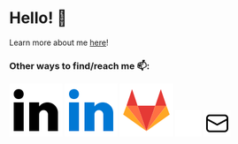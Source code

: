 # Hello! 👋

Learn more about me [here](https://angelmvelasquez.com/)!



<!--[![Angel's GitHub Stats](https://github-readme-stats-cbk1-git-master-angel-721.vercel.app/api?username=angel-721&count_private=true&show_icons=true&theme=omni&rank_icon=github)](https://github.com/angel-721)&nbsp; &nbsp;
#![Top Langs](https://github-readme-stats-cbk1-git-master-angel-721.vercel.app/api/top-langs/?username=angel-721&count_private=false&langs_count=8&layout=compact&theme=omni&hide_progress=true)](https://github.com/angel-721)
-->
### Other ways to find/reach me 📫: 
<!-- Icons from https://icons8.com -->
[![linkedin](./imgs/linkedin-light.svg)](https://www.linkedin.com/in/angel-velasquez-569102184/#gh-light-mode-only)
[![linkedin](./imgs/linkedin-dark.svg)](https://www.linkedin.com/in/angel-velasquez-569102184/#gh-dark-mode-only)
[![gitlab](./imgs/gitlab.svg)](https://gitlab.com/angel-721)
[![email](./imgs/email-dark.png)](mailto:angelvelasquez2002@gmail.com/#gh-dark-mode-only)
[![email](./imgs/email-light.png)](mailto:angelvelasquez2002@gmail.com/#gh-light-mode-only)
<!-- Icons from  https://icons8.com -->


